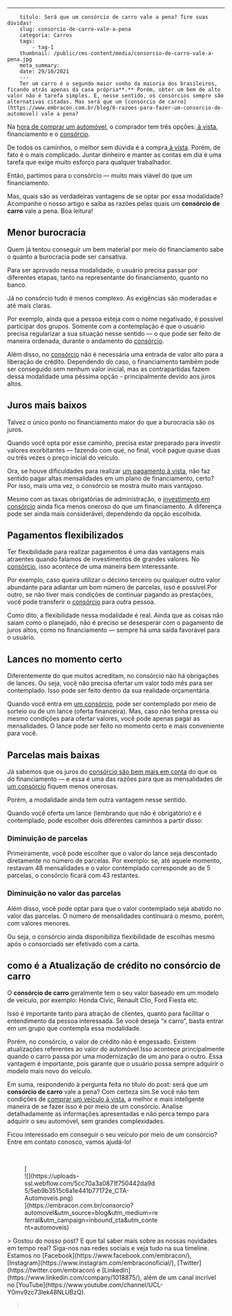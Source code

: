 ---
        titulo: Será que um consórcio de carro vale a pena? Tire suas dúvidas!
        slug: consorcio-de-carro-vale-a-pena
        categoria: Carros
        tags:
            - tag-1
        thumbnail: /public/cms-content/media/consorcio-de-carro-vale-a-pena.jpg
        meta_summary: 
        date: 29/10/2021
        ---
        Ter um carro é o segundo maior sonho da maioria dos brasileiros, ficando atrás apenas da casa própria**.** Porém, obter um bem de alto valor não é tarefa simples. E, nesse sentido, os consórcios sempre são alternativas citadas. Mas será que um [consórcio de carro](https://www.embracon.com.br/blog/6-razoes-para-fazer-um-consorcio-de-automovel) vale a pena?

Na [hora de comprar um automóvel](https://www.embracon.com.br/blog/primeiro-carro-como-acertar-na-escolha), o comprador tem três opções:[ à vista](https://www.embracon.com.br/blog/saiba-quais-sao-os-pontos-positivos-e-negativos-de-pagar-a-vista-e-parcelado), financiamento e o [consórcio](https://www.embracon.com.br/blog/6-razoes-para-fazer-um-consorcio-de-automovel).

De todos os caminhos, o melhor sem dúvida é a compra[ à vista](https://www.embracon.com.br/blog/saiba-quais-sao-os-pontos-positivos-e-negativos-de-pagar-a-vista-e-parcelado). Porém, de fato é o mais complicado. Juntar dinheiro e manter as contas em dia é uma tarefa que exige muito esforço para qualquer trabalhador.

Então, partimos para o consórcio — muito mais viável do que um financiamento.

Mas, quais são as verdadeiras vantagens de se optar por essa modalidade? Acompanhe o nosso artigo e saiba as razões pelas quais um **consórcio de carro** vale a pena. Boa leitura!

Menor burocracia
----------------

Quem já tentou conseguir um bem material por meio do financiamento sabe o quanto a burocracia pode ser cansativa.

Para ser aprovado nessa modalidade, o usuário precisa passar por diferentes etapas, tanto na representante do financiamento, quanto no banco.

Já no consórcio tudo é menos complexo. As exigências são moderadas e até mais claras.

Por exemplo, ainda que a pessoa esteja com o nome negativado, é possível participar dos grupos. Somente com a contemplação é que o usuário precisa regularizar a sua situação nesse sentido — o que pode ser feito de maneira ordenada, durante o andamento do [consórcio](https://www.embracon.com.br/blog/saiba-quando-fazer-um-consorcio-de-automovel).

Além disso, no [consórcio](https://www.embracon.com.br/blog/saiba-quando-fazer-um-consorcio-de-automovel) não é necessária uma entrada de valor alto para a liberação de crédito. Dependendo do caso, o financiamento também pode ser conseguido sem nenhum valor inicial, mas as contrapartidas fazem dessa modalidade uma péssima opção - principalmente devido aos juros altos.

Juros mais baixos
-----------------

Talvez o único ponto no financiamento maior do que a burocracia são os juros.

Quando você opta por esse caminho, precisa estar preparado para investir valores exorbitantes — fazendo com que, no final, você pague quase duas ou três vezes o preço inicial do veículo.

Ora, se houve dificuldades para realizar [um pagamento à vista](https://www.embracon.com.br/blog/saiba-quais-sao-os-pontos-positivos-e-negativos-de-pagar-a-vista-e-parcelado), não faz sentido pagar altas mensalidades em um plano de financiamento, certo? Por isso, mais uma vez, o consórcio se mostra muito mais vantajoso.

Mesmo com as taxas obrigatórias de administração, o [investimento em consórcio](https://www.embracon.com.br/blog/saiba-quando-fazer-um-consorcio-de-automovel) ainda fica menos oneroso do que um financiamento. A diferença pode ser ainda mais considerável, dependendo da opção escolhida.

Pagamentos flexibilizados
-------------------------

Ter flexibilidade para realizar pagamentos é uma das vantagens mais atraentes quando falamos de investimentos de grandes valores. No [consórcio](https://www.embracon.com.br/blog/saiba-quando-fazer-um-consorcio-de-automovel), isso acontece de uma maneira bem interessante.

Por exemplo, caso queira utilizar o décimo terceiro ou qualquer outro valor abundante para adiantar um bom número de parcelas, isso é possível.Por outro, se não tiver mais condições de continuar pagando as prestações, você pode transferir o [consórcio](https://www.embracon.com.br/blog/saiba-quando-fazer-um-consorcio-de-automovel) para outra pessoa.

Como dito, a flexibilidade nessa modalidade é real. Ainda que as coisas não saiam como o planejado, não é preciso se desesperar com o pagamento de juros altos, como no financiamento — sempre há uma saída favorável para o usuário.

Lances no momento certo
-----------------------

Diferentemente do que muitos acreditam, no consórcio não há obrigações de lances. Ou seja, você não precisa ofertar um valor todo mês para ser contemplado. Isso pode ser feito dentro da sua realidade orçamentária.

Quando você entra em [um consórcio](https://www.embracon.com.br/blog/saiba-quando-fazer-um-consorcio-de-automovel), pode ser contemplado por meio de sorteio ou de um lance (oferta financeira). Mas, caso não tenha pressa ou mesmo condições para ofertar valores, você pode apenas pagar as mensalidades. O lance pode ser feito no momento certo e mais conveniente para você.

Parcelas mais baixas
--------------------

Já sabemos que os juros do [consórcio são bem mais em conta](https://www.embracon.com.br/blog/saiba-quando-fazer-um-consorcio-de-automovel) do que os do financiamento — e essa é uma das razões para que as mensalidades de [um consórcio](https://www.embracon.com.br/blog/saiba-quando-fazer-um-consorcio-de-automovel) fiquem menos onerosas.

Porém, a modalidade ainda tem outra vantagem nesse sentido.

Quando você oferta um lance (lembrando que não é obrigatório) e é contemplado, pode escolher dois diferentes caminhos a partir disso:

### Diminuição de parcelas

Primeiramente, você pode escolher que o valor do lance seja descontado diretamente no número de parcelas. Por exemplo: se, até aquele momento, restavam 48 mensalidades e o valor contemplado corresponde ao de 5 parcelas, o consórcio ficará com 43 restantes.

### Diminuição no valor das parcelas

Além disso, você pode optar para que o valor contemplado seja abatido no valor das parcelas. O número de mensalidades continuará o mesmo, porém, com valores menores.

Ou seja, o consórcio ainda disponibiliza flexibilidade de escolhas mesmo após o consorciado ser efetivado com a carta.

como é a Atualização de crédito no consórcio de carro
-----------------------------------------------------

O **consórcio de carro** geralmente tem o seu valor baseado em um modelo de veículo, por exemplo: Honda Civic, Renault Clio, Ford Fiesta etc.

Isso é importante tanto para atração de clientes, quanto para facilitar o entendimento da pessoa interessada. Se você deseja “x carro”, basta entrar em um grupo que contempla essa modalidade.

Porém, no consórcio, o valor de crédito não é engessado. Existem atualizações referentes ao valor do automóvel.Isso acontece principalmente quando o carro passa por uma modernização de um ano para o outro. Essa vantagem é importante, pois garante que o usuário possa sempre adquirir o modelo mais novo do veículo.

Em suma, respondendo à pergunta feita no título do post: será que um **consórcio de carro** vale a pena? Com certeza sim.Se você não tem condições de [comprar um veículo](https://www.embracon.com.br/blog/primeiro-carro-como-acertar-na-escolha)[ à vista](https://www.embracon.com.br/blog/saiba-quais-sao-os-pontos-positivos-e-negativos-de-pagar-a-vista-e-parcelado), a melhor e mais inteligente maneira de se fazer isso é por meio de um consórcio. Analise detalhadamente as informações apresentadas e não perca tempo para adquirir o seu automóvel, sem grandes complexidades.

Ficou interessado em conseguir o seu veículo por meio de um consórcio? Entre em contato conosco, vamos ajudá-lo!

‍

<figure class="w-richtext-figure-type-image w-richtext-align-center" style="max-width:310px">[<div>![](https://uploads-ssl.webflow.com/5cc70a3a0871f750442da9d5/5eb9b3515c6a1e441b77172e_CTA-Automoveis.png)</div>](https://embracon.com.br/consorcio?automovel&utm_source=blog&utm_medium=referral&utm_campaign=inbound_cta&utm_content=automoveis)</figure>> Gostou do nosso post? E que tal saber mais sobre as nossas novidades em tempo real? Siga-nos nas redes sociais e veja tudo na sua timeline. Estamos no [Facebook](https://www.facebook.com/embracon/), [Instagram](https://www.instagram.com/embraconoficial/), [Twitter](https://twitter.com/embracon) e [LinkedIn](https://www.linkedin.com/company/1018875/), além de um canal incrível no [YouTube](https://www.youtube.com/channel/UCL-Y0mv9zc73Iek48NLUBzQ).

> ‍
        